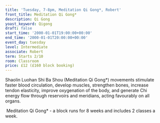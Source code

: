 ```yaml
---
title: 'Tuesday, 7-8pm, Meditation Qi Gong*, Robert'
front_title: Meditation Qi Gong*
description: Qi Gong
yoast_keyword: Qigong
draft: false
start_time: '2000-01-01T19:00:00+00:00'
end_time: '2000-01-01T20:00:00+00:00'
event_day: tuesday
level: Intermediate
associate: Robert
term: Starts 2/10
room: Classroom
price: £12 (£160 block booking)
---
```

Shaolin Luohan Shi Ba Shou (Meditation Qi Gong*) movements stimulate faster blood circulation, develop muscles, strengthen bones, increase tendon elasticity, improve oxygenation of the body, and generate Chi energy flow through reservoirs and meridians, acting favourably on all organs. 

 Meditation Qi Gong* - a block runs for 8 weeks and includes 2 classes a week.

